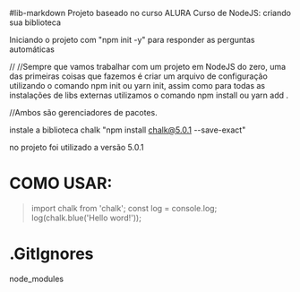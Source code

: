 #lib-markdown
Projeto baseado no curso ALURA Curso de NodeJS: criando sua biblioteca

Iniciando o projeto com "npm init -y" para responder as perguntas automáticas

// 
//Sempre que vamos trabalhar com um projeto em NodeJS do zero, uma das primeiras coisas que fazemos é criar um arquivo de configuração utilizando o comando npm init ou yarn init, assim como para todas as instalações de libs externas utilizamos o comando npm install <nome do pacote> ou yarn add <nome do pacote>.

//Ambos são gerenciadores de pacotes.

instale a biblioteca chalk "npm install chalk@5.0.1 --save-exact"

no projeto foi utilizado a versão 5.0.1

# COMO USAR:
> import chalk from 'chalk';
> const log = console.log;
> log(chalk.blue('Hello word!'));

# .GitIgnores
 node_modules

